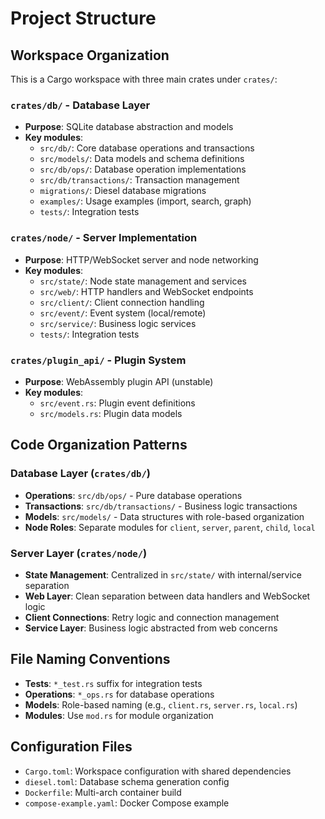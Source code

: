 # Project Structure

## Workspace Organization

This is a Cargo workspace with three main crates under `crates/`:

### `crates/db/` - Database Layer
- **Purpose**: SQLite database abstraction and models
- **Key modules**:
  - `src/db/`: Core database operations and transactions
  - `src/models/`: Data models and schema definitions
  - `src/db/ops/`: Database operation implementations
  - `src/db/transactions/`: Transaction management
  - `migrations/`: Diesel database migrations
  - `examples/`: Usage examples (import, search, graph)
  - `tests/`: Integration tests

### `crates/node/` - Server Implementation
- **Purpose**: HTTP/WebSocket server and node networking
- **Key modules**:
  - `src/state/`: Node state management and services
  - `src/web/`: HTTP handlers and WebSocket endpoints
  - `src/client/`: Client connection handling
  - `src/event/`: Event system (local/remote)
  - `src/service/`: Business logic services
  - `tests/`: Integration tests

### `crates/plugin_api/` - Plugin System
- **Purpose**: WebAssembly plugin API (unstable)
- **Key modules**:
  - `src/event.rs`: Plugin event definitions
  - `src/models.rs`: Plugin data models

## Code Organization Patterns

### Database Layer (`crates/db/`)
- **Operations**: `src/db/ops/` - Pure database operations
- **Transactions**: `src/db/transactions/` - Business logic transactions
- **Models**: `src/models/` - Data structures with role-based organization
- **Node Roles**: Separate modules for `client`, `server`, `parent`, `child`, `local`

### Server Layer (`crates/node/`)
- **State Management**: Centralized in `src/state/` with internal/service separation
- **Web Layer**: Clean separation between data handlers and WebSocket logic
- **Client Connections**: Retry logic and connection management
- **Service Layer**: Business logic abstracted from web concerns

## File Naming Conventions

- **Tests**: `*_test.rs` suffix for integration tests
- **Operations**: `*_ops.rs` for database operations
- **Models**: Role-based naming (e.g., `client.rs`, `server.rs`, `local.rs`)
- **Modules**: Use `mod.rs` for module organization

## Configuration Files

- `Cargo.toml`: Workspace configuration with shared dependencies
- `diesel.toml`: Database schema generation config
- `Dockerfile`: Multi-arch container build
- `compose-example.yaml`: Docker Compose example